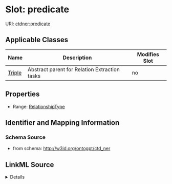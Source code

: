 

# Slot: predicate

URI: [ctdner:predicate](http://w3id.org/ontogpt/ctd_nerpredicate)



<!-- no inheritance hierarchy -->





## Applicable Classes

| Name | Description | Modifies Slot |
| --- | --- | --- |
| [Triple](Triple.md) | Abstract parent for Relation Extraction tasks |  no  |







## Properties

* Range: [RelationshipType](RelationshipType.md)





## Identifier and Mapping Information







### Schema Source


* from schema: http://w3id.org/ontogpt/ctd_ner




## LinkML Source

<details>
```yaml
name: predicate
from_schema: http://w3id.org/ontogpt/ctd_ner
rank: 1000
alias: predicate
owner: Triple
domain_of:
- Triple
range: RelationshipType

```
</details>